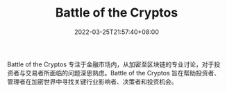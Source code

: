 ﻿---
weight: 
title: "Battle of the Cryptos"
description: "Battle of the Cryptos 专注于金融市场内，从加密至区块链的专业讨论，对于投资者与交易者所面临的问题深思熟虑"
date: 2022-03-25T21:57:40+08:00
lastmod: 2022-03-25T16:45:40+08:00
draft: false
authors: ["Metabd"]
featuredImage: "battle-of-the-cryptos.jpg"
link: ""
tags: ["元宇宙社区","Battle of the Cryptos"]
categories: ["navigation"]
navigation: ["元宇宙社区"]
lightgallery: true
toc: true
pinned: false
recommend: false
recommend1: false
---
Battle of the Cryptos 专注于金融市场内，从加密至区块链的专业讨论，对于投资者与交易者所面临的问题深思熟虑。Battle of the Cryptos 旨在帮助投资者、管理者在加密世界中寻找关键行业影响者、决策者和投资机会。
